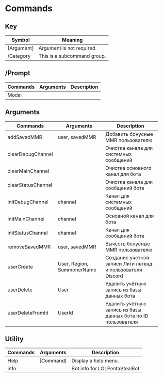 # Commands

## Key 
| Symbol      | Meaning                        |
|-------------|--------------------------------|
| [Argument]  | Argument is not required.      |
| /Category   | This is a subcommand group.    |

## /Prompt
| Commands | Arguments | Description |
|----------|-----------|-------------|
| Modal    |           |             |

## Arguments
| Commands           | Arguments                  | Description                                                   |
|--------------------|----------------------------|---------------------------------------------------------------|
| addSavedMMR        | user, savedMMR             | Добавить бонусные MMR пользователю                            |
| clearDebugChannel  |                            | Очистка канала для системных сообщений                        |
| clearMainChannel   |                            | Очистка основного канал для бота                              |
| clearStatusChannel |                            | Очистка канала для сообщений бота                             |
| initDebugChannel   | channel                    | Канал для системных сообщений                                 |
| initMainChannel    | channel                    | Основной канал для бота                                       |
| initStatusChannel  | channel                    | Канал для сообщений бота                                      |
| removeSavedMMR     | user, savedMMR             | Вычесть бонусные MMR пользователю                             |
| userCreate         | User, Region, SummonerName | Создание учетной записи Лиги легенд и пользователя Discord    |
| userDelete         | User                       | Удалить учётную запись из базы данных бота                    |
| userDeleteFromId   | UserId                     | Удалить учётную запись из базы данных бота по ID пользователя |

## Utility
| Commands | Arguments | Description                   |
|----------|-----------|-------------------------------|
| Help     | [Command] | Display a help menu.          |
| info     |           | Bot info for LOLPentaStealBot |

